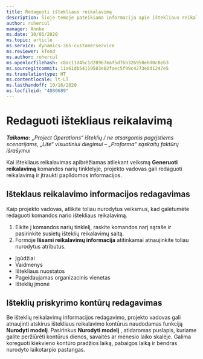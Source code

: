 ```yaml
---
title: Redaguoti ištekliaus reikalavimą
description: Šioje temoje pateikiama informacija apie ištekliaus reikalavimo informacijos naujinimą.
author: ruhercul
manager: Annbe
ms.date: 10/01/2020
ms.topic: article
ms.service: dynamics-365-customerservice
ms.reviewer: kfend
ms.author: ruhercul
ms.openlocfilehash: c8ac11d45c1d28967eaf5d76b326950ebd0c8eb3
ms.sourcegitcommit: 11a61db54119503e82faec5f99c4273e8d1247e5
ms.translationtype: HT
ms.contentlocale: lt-LT
ms.lasthandoff: 10/16/2020
ms.locfileid: "4080689"
---
```

# <a name="edit-a-resource-requirement"></a>Redaguoti ištekliaus reikalavimą

_**Taikoma:** „Project Operations“ išteklių / ne atsargomis pagrįstiems scenarijams, „Lite“ visuotiniui diegimui – „Proforma“ sąskaitų faktūrų išrašymui_

Kai ištekliaus reikalavimas apibrėžiamas atliekant veiksmą **Generuoti reikalavimą** komandos narių tinklelyje, projekto vadovas gali redaguoti reikalavimą ir įtraukti papildomos informacijos.

## <a name="edit-resource-requirement-details"></a>Išteklaus reikalavimo informacijos redagavimas

Kaip projekto vadovas, atlikite toliau nurodytus veiksmus, kad galėtumėte redaguoti komandos nario ištekliaus reikalavimą.

1. Eikite į komandos narių tinklelį, raskite komandos narį sąraše ir pasirinkite susietų išteklių reikalavimų saitą.
2. Formoje **Išsami reikalavimų informacija** atitinkamai atnaujinkite toliau nurodytus atributus.

- Įgūdžiai
- Vaidmenys
- Ištekliaus nuostatos
- Pageidaujamas organizacinis vienetas
- Išteklių įmonė

## <a name="edit-resource-assignment-contours"></a>Išteklių priskyrimo kontūrų redagavimas

Be išteklių reikalavimų informacijos redagavimo, projekto vadovas gali atnaujinti atskirus ištekliaus reikalavimo kontūrus naudodamas funkciją **Nurodyti modelį**. Pasirinkus **Nurodyti modelį** , atidaromas puslapis, kuriame galite peržiūrėti kontūrus dienos, savaitės ar mėnesio laiko skalėje. Galima koreguoti kiekvieno kontūro pradžios laiką, pabaigos laiką ir bendras nurodyto laikotarpio pastangas.